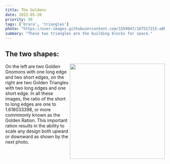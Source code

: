 ```yaml
---
title: The Goldens
date: 2022-05-20
priority: 50
tags: ['Urara', 'triangles']
photo: "https://user-images.githubusercontent.com/1559947/167517215-a8be5a58-c86d-4501-b0fa-5655416b231a.jpeg"
summary: "These two triangles are the building blocks for space."
---
```

## The two shapes:
<img src="https://user-images.githubusercontent.com/1559947/167517215-a8be5a58-c86d-4501-b0fa-5655416b231a.jpeg" width=300 style="float:right;" >
On the left are two Golden Gnomons with one long edge and two short edges, on the right are two Golden Triangles with two long edges and one short edge.  In all these images, the ratio of the short to long edges are one to 1.618033398, or more commmonly known as the Golden Ration.   This important ration results in the ability to scale any design both upward or downward as shown by the next photo.

